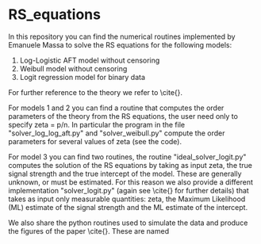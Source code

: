 # RS_equations

In this repository you can find the numerical routines implemented by Emanuele Massa to solve the RS equations for the following models:

1) Log-Logistic AFT model without censoring
2) Weibull model without censoring
3) Logit regression model for binary data

For further reference to the theory we refer to \cite{}.

For models 1 and 2 you can find a routine that computes the order parameters of the theory from the RS equations, the user need only to specify zeta = p/n. In particular the program in the file "solver_log_log_aft.py" and "solver_weibull.py" compute the order parameters for several values of zeta (see the code).

For model 3 you can find two routines, the routine "ideal_solver_logit.py" computes the solution of the RS equations by taking as input zeta, the true signal strength and the true intercept of the model. These are generally unknown, or must be estimated. For this reason we also provide a different implementation "solver_logit.py" (again see \cite{} for further details) that takes as input only measurable quantities: zeta, the Maximum Likelihood (ML) estimate of the signal strength and the ML estimate of the intercept.

We also share the python routines used to simulate the data and produce the figures of the paper \cite{}. These are named 

